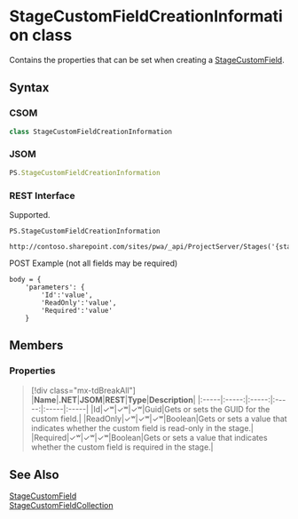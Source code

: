 [comment]: # (Name:StageCustomFieldCreationInformation)
[comment]: # (Name:Microsoft.ProjectServer.StageCustomFieldCreationInformation)
[comment]: # (Type:class)
[comment]: # (Status:Verified)

# <a name="name"></a>StageCustomFieldCreationInformation class

<a name="description"></a>Contains the properties that can be set when creating a [StageCustomField](StageCustomField.md).

## <a name="syntax"></a>Syntax

### CSOM

```cs
class StageCustomFieldCreationInformation 
```
### JSOM

```javascript
PS.StageCustomFieldCreationInformation
```
### REST Interface

Supported.

```
PS.StageCustomFieldCreationInformation

http://contoso.sharepoint.com/sites/pwa/_api/ProjectServer/Stages('{stageid}')/CustomFields/Add
```
POST Example (not all fields may be required)
```
body = {
	'parameters': {
		'Id':'value', 
		'ReadOnly':'value', 
		'Required':'value'		
	}
```

## <a name="members"></a>Members

### <a name="properties"></a>Properties
> [!div class="mx-tdBreakAll"]
|**Name**|**.NET**|**JSOM**|**REST**|**Type**|**Description**|
|:-----|:-----:|:-----:|:-----:|:-----|:-----|
|<a name="Id"></a>Id|&#x2713;&#x02B7;|&#x2713;&#x02B7;|&#x2713;&#x02B7;|Guid|Gets or sets the GUID for the custom field.|
|<a name="ReadOnly"></a>ReadOnly|&#x2713;&#x02B7;|&#x2713;&#x02B7;|&#x2713;&#x02B7;|Boolean|Gets or sets a value that indicates whether the custom field is read-only in the stage.|
|<a name="Required"></a>Required|&#x2713;&#x02B7;|&#x2713;&#x02B7;|&#x2713;&#x02B7;|Boolean|Gets or sets a value that indicates whether the custom field is required in the stage.|

## <a name="seeAlso"></a>See Also

[StageCustomField](StageCustomField.md)<br/>
[StageCustomFieldCollection](StageCustomFieldCollection.md)<br/>
